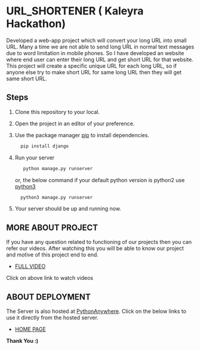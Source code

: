 # URL_SHORTENER ( Kaleyra Hackathon)

Developed a  web-app project which will convert your long URL into small URL. Many a time we are not able to send long URL in normal text messages due to word limitation in mobile phones. So I have developed an website where end user can enter their long URL and get short URL for that website.
This project will create a specific unique URL for each long URL, so if anyone else try to make short URL for same long URL then they will get same short URL.


## Steps

1. Clone this repository to your local.

2. Open the project in an editor of your preference.

3. Use the package manager [pip](https://pip.pypa.io/en/stable/) to install dependencies.

    ```bash
      pip install django
    ```
4. Run your server

   ```bash
      python manage.py runserver 
    ```
   or, the below command if your default python version is python2 use [python3](https://www.python.org/downloads/)

    ```bash
      python3 manage.py runserver 
    ```

5. Your server should be up and running now.


  
## MORE ABOUT PROJECT

If you have any question related to functioning of our projects then you can refer our videos. After watching this you will be able to know our project and motive of this project end to end.

+ [FULL VIDEO](https://www.youtube.com/watch?v=6VaF5Sr9ppg&t=55s)


Click on above link to watch videos

## ABOUT DEPLOYMENT

   The Server is also hosted at [PythonAnywhere](https://www.pythonanywhere.com/). Click on the below links to use it directly from the hosted server.
   
   + [HOME PAGE](http://kaleyra.pythonanywhere.com/)

               


   **Thank You :)**
